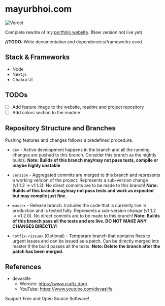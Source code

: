 # mayurbhoi.com

![Vercel](https://therealsujitk-vercel-badge.vercel.app/?app=portfolio-v2-plum-two)

Complete rewrite of my [portfolio website](https://mayurbhoi.com). (New version not live yet)

**//TODO:** Write documentation and dependencies/frameworks used.

## Stack & Frameworks

- Node
- Next.js
- Chakra UI

## TODOs

- [ ] Add feature image to the website, readme and project repository
- [ ] Add colors section to the readme

## Repository Structure and Branches

Pushing features and changes follows a predefined procedure.

- `dev` - Active development happens in the branch and all the running changes are pushed to this branch. Consider this branch as the nightly builds. **Note: Builds of this branch may/may not pass tests, compile or maybe highly unstable**

- `version` - Aggregated commits are merged to this branch and represents a working version of the project. Represents a sub-version change (v1.1.2 → v1.1.3). No direct commits are to be made to this branch! **Note: Builds of this branch may/may not pass tests and work as expected but may compile just fine.**

- `master` - Release branch. Includes the code that is currently live in production and is tested fully. Represents a sub-version change (v1.1.2 → v1.2.0). No direct commits are to be made to this branch! **Note: Builds of this branch pass all the tests and are live. DO NOT MAKE ANY CHANGES DIRECTLY!**

- `hotfix-<issue>` (Optional) - Temporary branch that contains fixes to urgent issues and can be issued as a patch. Can be directly merged into master if the build passes all the tests. **Note: Delete the branch after the patch has been merged.**

## References

- devaslife
  - Website: <https://www.craftz.dog/>
  - YouTube: <https://www.youtube.com/devaslife>

Support Free and Open Source Software!
